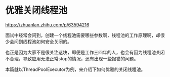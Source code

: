 # 优雅关闭线程池

<https://zhuanlan.zhihu.com/p/63594216>

面试中经常会问到，创建一个线程池需要哪些参数啊，线程池的工作原理啊，却很少会问到线程池如何安全关闭的。

也正是因为大家不是很关注这块，即便是工作三四年的人，也会有因为线程池关闭不合理，导致应用无法正常stop的情况，还有出现一些报错的问题。

本篇就以ThreadPoolExecutor为例，来介绍下如何优雅的关闭线程池。